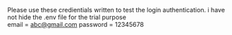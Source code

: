 Please use these credientials written to test the login authentication. i have not hide the .env file for the trial purpose      
    email = abc@gmail.com
        password = 12345678
